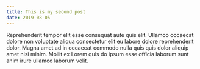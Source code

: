 ```yaml
---
title: This is my second post
date: 2019-08-05
---
```


Reprehenderit tempor elit esse consequat aute quis elit. Ullamco occaecat dolore non voluptate aliqua consectetur elit eu labore dolore reprehenderit dolor. Magna amet ad in occaecat commodo nulla quis quis dolor aliquip amet nisi minim. Mollit ex Lorem quis do ipsum esse officia laborum sunt anim irure ullamco laborum velit.
